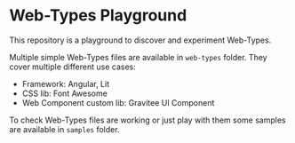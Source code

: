 # Web-Types Playground

This repository is a playground to discover and experiment Web-Types.

Multiple simple Web-Types files are available in `web-types` folder.
They cover multiple different use cases:
 - Framework: Angular, Lit
 - CSS lib: Font Awesome
 - Web Component custom lib: Gravitee UI Component

To check Web-Types files are working or just play with them some samples are available in `samples` folder. 

